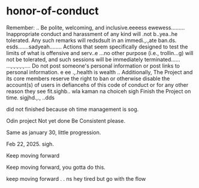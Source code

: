 # honor-of-conduct
Remember:
..
Be polite, welcoming, and inclusive.eeeess
ewewess.........
Inappropriate conduct and harassment of any kind will .not b..yea..he tolerated. Any such remarks will redsdsult in an immedi.,.,ate ban.ds.
esds.......sadyeah........
Actions that seem specifically designed to test the limits of what is offensive and serv..e ...no other purpose (i.e., trollin...g) will not be tolerated, and such sessions will be immediately terminated......
...,.,.,.,.,....
Do not post someone's personal information or post links to personal information. e ee .,.health is wealth
..
Additionally, The Project and its core members reserve the right to ban or otherwise disable the account(s) of users in defiancehs of this code of conduct or for any other reason they see fit.sighb..
 wla kaman na choiceh
sigh
Finish the Project on time.  sigjhd.,.,
..dds

did not finished because oh time management is sog.



Odin project
Not yet done
Be Consistent please.

Same as january 30, little progression.

Feb 22, 2025. sigh.


Keep moving forward

Keep moving forward, you gotta do this.

keep moving forward . . ns
hey
tired but go with the flow 
